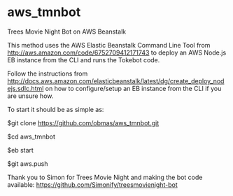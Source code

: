 aws_tmnbot
==========

Trees Movie Night Bot on AWS Beanstalk


This method uses the  AWS Elastic Beanstalk Command Line Tool from http://aws.amazon.com/code/6752709412171743 to deploy an
AWS Node.js EB instance from the CLI and runs the Tokebot code.


Follow the instructions from http://docs.aws.amazon.com/elasticbeanstalk/latest/dg/create_deploy_nodejs.sdlc.html on how to
configure/setup an EB instance from the CLI if you are unsure how.


To start it should be as simple as:

$git clone https://github.com/obmas/aws_tmnbot.git

$cd aws_tmnbot

$eb start

$git aws.push


Thank you to Simon for Trees Movie Night and making the bot code available:
https://github.com/Simonify/treesmovienight-bot
